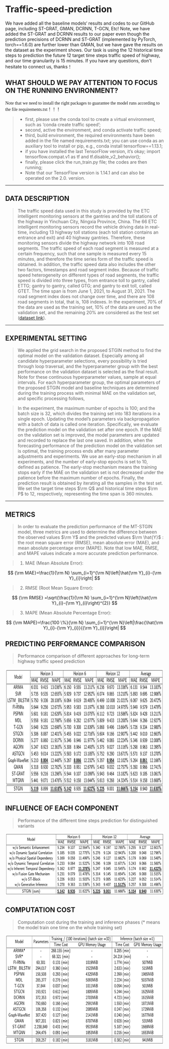 # Traffic-speed-prediction

We have added all the baseline models‘ results and codes to our GitHub page, including ST-GRAT, GMAN, DCRNN, T-GCN, Etc! Note, we have added the ST-GRAT and DCRNN results to our paper even though the prediction precisions of DCRNN and ST-GRAT (implemented by PyTorch, torch==1.6.0) are further lower than GMAN, but we have gave the results on the dataset as the experiment shows. Our task is using the 12 historical time steps to prediction the future 12 target time steps traffic speed of highway, and our time granularity is 15 minutes. If you have any questions, don't hesitate to connect us, thanks！

## WHAT SHOULD WE PAY ATTENTION TO FOCUS ON THE RUNNING ENVIRONMENT?

<font face="微软雅黑" >Note that we need to install the right packages to guarantee the model runs according to the file requirements.txt！！！</font>
  
>* first, please use the conda tool to create a virtual environment, such as ‘conda create traffic speed’;  
> * second, active the environment, and conda activate traffic speed;   
> * third, build environment, the required environments have been added in the file named requirements.txt; you can use conda as an auxiliary tool to install or pip, e.g., conda install tensorflow==1.13.1;    
> * if you have installed the last TensorFlow version, it’s okay; import tensorflow.compat.v1 as tf and tf.disable_v2_behavior();    
> * finally, please click the run_train.py file; the codes are then running;  
> * Note that our TensorFlow version is 1.14.1 and can also be operated on the 2.0. version.  
---

## DATA DESCRIPTION  
> The traffic speed data used in this study is provided by the ETC intelligent monitoring sensors at the gantries and the toll stations of the highway in Yinchuan City, Ningxia Province, China. The 66 ETC intelligent monitoring sensors record the vehicle driving data in real-time, including 13 highway toll stations (each toll station contains an entrance and exit) and 40 highway gantries. Therefore, these monitoring sensors divide the highway network into 108 road segments. The traffic speed of each road segment is measured at a certain frequency, such that one sample is measured every 15 minutes, and therefore the time series form of the traffic speed is obtained. In addition, the traffic speed data also includes the other two factors, timestamps and road segment index. Because of traffic speed heterogeneity on different types of road segments, the traffic speed is divided into three types, from entrance toll to gantry, called ETTG; gantry to gantry, called GTG; and gantry to exit toll, called GTET. The time span is from June 1, 2021, to August 31, 2021. The road segment index does not change over time, and there are 108 road segments in total, that is, 108 indexes. In the experiment, 70% of the data are used as the training set, 10% of the data are used as the validation set, and the remaining 20% are considered as the test set ([dataset link](https://github.com/zouguojian/STGIN/tree/main/data)).
---

## EXPERIMENTAL SETTING  

> We applied the grid search in the proposed STGIN method to find the optimal model on the validation dataset. Especially among all candidate hyperparameter selections, every possibility is tried through loop traversal, and the hyperparameter group with the best performance on the validation dataset is selected as the final result. Note for these continuous hyperparameter values, sample at equal intervals. For each hyperparameter group, the optimal parameters of the proposed STGIN model and baseline techniques are determined during the training process with minimal MAE on the validation set, and specific processing follows, 

 > In the experiment, the maximum number of epochs is 100; and the batch size is 32, which divides the training set into 183 iterations in a single epoch. Updating the model’s parameters via backpropagation with a batch of data is called one iteration.  Specifically, we evaluate the prediction model on the validation set after one epoch. If the MAE on the validation set is improved, the model parameters are updated and recorded to replace the last one saved. In addition, when the forecasting performance of the prediction model on the validation set is optimal, the training process ends after many parameter adjustments and experiments. We use an early-stop mechanism in all experiments, and the number of early-stop epochs is set to 10, defined as patience. The early-stop mechanism means the training stops early if the MAE on the validation set is not decreased under the patience before the maximum number of epochs. Finally, the prediction result is obtained by iterating all the samples in the test set. We set the target time steps $\rm Q$ and historical time steps $\rm P$ to 12, respectively, representing the time span is 360 minutes. 
---
## METRICS

> In order to evaluate the prediction performance of the MT-STGIN model, three metrics are used to determine the difference between the observed values $\rm Y$ and the predicted values $\rm \hat{Y}$ : the root mean square error (RMSE), mean absolute error (MAE), and mean absolute percentage error (MAPE). Note that low MAE, RMSE, and MAPE values indicate a more accurate prediction performance.  

> 1.  MAE (Mean Absolute Error):

$$
{\rm MAE}=\frac{1}{\rm N} \sum_{i=1}^{\rm N}\left|\hat{\rm Y}_{i}-{\rm Y}_{i}\right|
$$

> 2. RMSE (Root Mean Square Error):

$$
{\rm RMSE} =\sqrt{\frac{1}{\rm N} \sum_{i=1}^{\rm N}\left(\hat{\rm Y}_{i}-{\rm Y}_{i}\right)^{2}}
$$

> 3. MAPE (Mean Absolute Percentage Error):

$$
{\rm MAPE}=\frac{100 \%}{\rm N} \sum_{i=1}^{\rm N}\left|\frac{\hat{\rm Y}_{i}-{\rm Y}_{i}}{{\rm Y}_{i}}\right|
$$


## PREDICTING PERFORMANCE COMPARISON 

> Performance comparison of different approaches for long-term highway traffic speed prediction  

<div align=center><img src ="https://github.com/zouguojian/STGIN/blob/main/figs/1.png" width = "1200" height="400"/></div>

## INFLUENCE OF EACH COMPONENT

> Performance of the different time steps prediction for distinguished variants  

<div align=center><img src ="https://github.com/zouguojian/STGIN/blob/main/figs/2.png" width = "800" height="200"/></div>

## COMPUTATION COST

> Computation cost during the training and inference phases (* means the model train one time on the whole training set) 

<div align=center><img src ="https://github.com/zouguojian/STGIN/blob/main/figs/3.png" width = "800" height="350"/></div>
